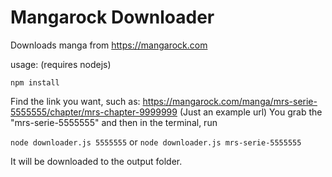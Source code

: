 # Mangarock Downloader

Downloads manga from https://mangarock.com

usage: (requires nodejs)

```
npm install
```

Find the link you want, such as: https://mangarock.com/manga/mrs-serie-5555555/chapter/mrs-chapter-9999999 (Just an example url)
You grab the "mrs-serie-5555555" and then in the terminal, run

`node downloader.js 5555555`
or
`node downloader.js mrs-serie-5555555`

It will be downloaded to the output folder.